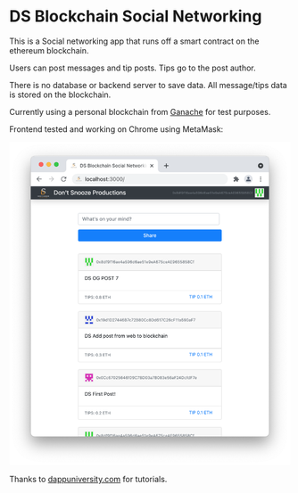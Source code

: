 # DS Blockchain Social Networking

This is a Social networking app that runs off a smart contract on the ethereum blockchain.

Users can post messages and tip posts. Tips go to the post author.

There is no database or backend server to save data. All message/tips data is stored on the blockchain.

Currently using a personal blockchain from [Ganache](https://www.trufflesuite.com/ganache) for test purposes. 

Frontend tested and working on Chrome using MetaMask:

![DS Blockchain Social Networking - Chrome Screen shot](docs/DSBlockchainSocialNetwork.png)

Thanks to [dappuniversity.com](https://www.dappuniversity.com) for tutorials.
